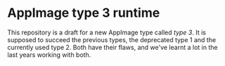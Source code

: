 # AppImage type 3 runtime

This repository is a draft for a new AppImage type called *type 3*. It is supposed to succeed the previous types, the
deprecated type 1 and the currently used type 2. Both have their flaws, and we've learnt a lot in the last years working
with both.
